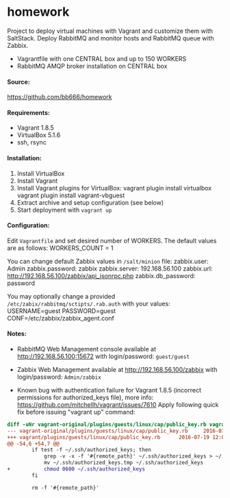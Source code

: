 homework
========

Project to deploy virtual machines with Vagrant and customize them with SaltStack.
Deploy RabbitMQ and monitor hosts and RabbitMQ queue with Zabbix.

 - Vagrantfile with one CENTRAL box and up to 150 WORKERS
 - RabbitMQ AMQP broker installation on CENTRAL box

#### Source: 
https://github.com/bb666/homework

#### Requirements:
 - Vagrant 1.8.5
 - VirtualBox 5.1.6
 - ssh, rsync

#### Installation:
1. Install VirtualBox
2. Install Vagrant
3. Install Vagrant plugins for VirtualBox:
    vagrant plugin install virtualbox
    vagrant plugin install vagrant-vbguest
4. Extract archive and setup configuration (see below)
5. Start deployment with `vagrant up`

#### Configuration:
Edit `Vagrantfile` and set desired number of WORKERS.
The default values are as follows:
    WORKERS_COUNT = 1

You can change default Zabbix values in `/salt/minion` file:
    zabbix.user: Admin
    zabbix.password: zabbix
    zabbix.server: 192.168.56.100
    zabbix.url: http://192.168.56.100/zabbix/api_jsonrpc.php
    zabbix.db_password: password 

You may optionally change a provided `/etc/zabix/rabbitmq/sctipts/.rab.auth` with your values:
    USERNAME=guest
    PASSWORD=guest
    CONF=/etc/zabbix/zabbix_agent.conf

#### Notes:
* RabbitMQ Web Management console available at http://192.168.56.100:15672 with login/password: `guest/guest`

* Zabbix Web Management available at http://192.168.56.100/zabbix with login/password: `Admin/zabbix`

* Known bug with authentication failure for Vagrant 1.8.5 (incorrect permissions for authorized_keys file), more info: https://github.com/mitchellh/vagrant/issues/7610
  Apply following quick fix before issuing "vagrant up" command:
``` diff
diff -uNr vagrant-original/plugins/guests/linux/cap/public_key.rb vagrant/plugins/guests/linux/cap/public_key.rb
--- vagrant-original/plugins/guests/linux/cap/public_key.rb     2016-07-19 12:06:56.575045974 -0500
+++ vagrant/plugins/guests/linux/cap/public_key.rb      2016-07-19 12:07:34.303376009 -0500
@@ -54,6 +54,7 @@
        if test -f ~/.ssh/authorized_keys; then
            grep -v -x -f '#{remote_path}' ~/.ssh/authorized_keys > ~/.ssh/authorized_keys.tmp
            mv ~/.ssh/authorized_keys.tmp ~/.ssh/authorized_keys
+           chmod 0600 ~/.ssh/authorized_keys
        fi

        rm -f '#{remote_path}'
```

